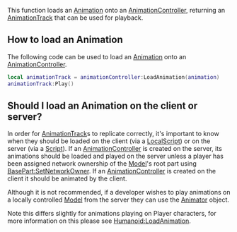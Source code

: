 This function loads an [Animation](https://developer.roblox.com/en-us/api-reference/class/Animation) onto an [AnimationController](https://developer.roblox.com/en-us/api-reference/class/AnimationController), returning an [AnimationTrack](https://developer.roblox.com/en-us/api-reference/class/AnimationTrack) that can be used for playback.

How to load an Animation
------------------------

The following code can be used to load an [Animation](https://developer.roblox.com/en-us/api-reference/class/Animation) onto an [AnimationController](https://developer.roblox.com/en-us/api-reference/class/AnimationController).

```Lua
local animationTrack = animationController:LoadAnimation(animation)
animationTrack:Play()
``` 

Should I load an Animation on the client or server?
---------------------------------------------------

In order for [AnimationTrack](https://developer.roblox.com/en-us/api-reference/class/AnimationTrack)s to replicate correctly, it's important to know when they should be loaded on the client (via a [LocalScript](https://developer.roblox.com/en-us/api-reference/class/LocalScript)) or on the server (via a [Script](https://developer.roblox.com/en-us/api-reference/class/Script)). If an [AnimationController](https://developer.roblox.com/en-us/api-reference/class/AnimationController) is created on the server, its animations should be loaded and played on the server unless a player has been assigned network ownership of the [Model](https://developer.roblox.com/en-us/api-reference/class/Model)'s root part using [BasePart:SetNetworkOwner](https://developer.roblox.com/en-us/api-reference/function/BasePart/SetNetworkOwner). If an [AnimationController](https://developer.roblox.com/en-us/api-reference/class/AnimationController) is created on the client it should be animated by the client.

Although it is not recommended, if a developer wishes to play animations on a locally controlled [Model](https://developer.roblox.com/en-us/api-reference/class/Model) from the server they can use the [Animator](https://developer.roblox.com/en-us/api-reference/class/Animator) object.

Note this differs slightly for animations playing on Player characters, for more information on this please see [Humanoid:LoadAnimation](https://developer.roblox.com/en-us/api-reference/function/Humanoid/LoadAnimation).